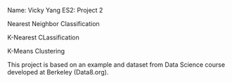 Name: Vicky Yang
ES2: Project 2

Nearest Neighbor Classification

K-Nearest CLassification

K-Means Clustering

This project is based on an example and dataset from Data Science course developed at Berkeley (Data8.org).
